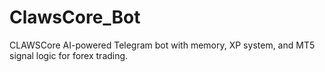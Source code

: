 # ClawsCore_Bot
CLAWSCore AI-powered Telegram bot with memory, XP system, and MT5 signal logic for forex trading.
